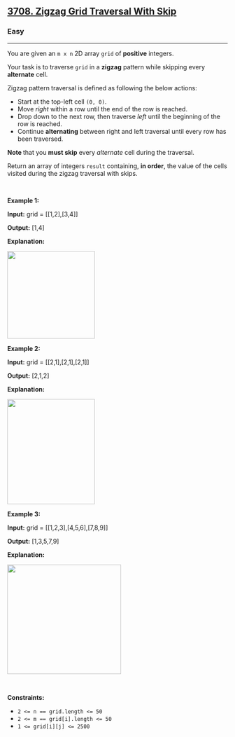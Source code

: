 <h2><a href="https://leetcode.com/problems/binary-tree-zigzag-level-order-traversal/description/">3708. Zigzag Grid Traversal With Skip</a></h2><h3>Easy</h3><hr><p>You are given an <code>m x n</code> 2D array <code>grid</code> of <strong>positive</strong> integers.</p>

<p>Your task is to traverse <code>grid</code> in a <strong>zigzag</strong> pattern while skipping every <strong>alternate</strong> cell.</p>

<p>Zigzag pattern traversal is defined as following the below actions:</p>

<ul>
	<li>Start at the top-left cell <code>(0, 0)</code>.</li>
	<li>Move <em>right</em> within a row until the end of the row is reached.</li>
	<li>Drop down to the next row, then traverse <em>left</em> until the beginning of the row is reached.</li>
	<li>Continue <strong>alternating</strong> between right and left traversal until every row has been traversed.</li>
</ul>

<p><strong>Note </strong>that you <strong>must skip</strong> every <em>alternate</em> cell during the traversal.</p>

<p>Return an array of integers <code>result</code> containing, <strong>in order</strong>, the value of the cells visited during the zigzag traversal with skips.</p>

<p>&nbsp;</p>
<p><strong class="example">Example 1:</strong></p>

<div class="example-block">
<p><strong>Input:</strong> <span class="example-io">grid = [[1,2],[3,4]]</span></p>

<p><strong>Output:</strong> <span class="example-io">[1,4]</span></p>

<p><strong>Explanation:</strong></p>

<p><strong><img alt="" src="https://assets.leetcode.com/uploads/2024/11/23/4012_example0.png" style="width: 200px; height: 200px;" /></strong></p>
</div>

<p><strong class="example">Example 2:</strong></p>

<div class="example-block">
<p><strong>Input:</strong> <span class="example-io">grid = [[2,1],[2,1],[2,1]]</span></p>

<p><strong>Output:</strong> <span class="example-io">[2,1,2]</span></p>

<p><strong>Explanation:</strong></p>

<p><img alt="" src="https://assets.leetcode.com/uploads/2024/11/23/4012_example1.png" style="width: 200px; height: 240px;" /></p>
</div>

<p><strong class="example">Example 3:</strong></p>

<div class="example-block">
<p><strong>Input:</strong> <span class="example-io">grid = [[1,2,3],[4,5,6],[7,8,9]]</span></p>

<p><strong>Output:</strong> <span class="example-io">[1,3,5,7,9]</span></p>

<p><strong>Explanation:</strong></p>

<p><img alt="" src="https://assets.leetcode.com/uploads/2024/11/23/4012_example2.png" style="width: 260px; height: 250px;" /></p>
</div>

<p>&nbsp;</p>
<p><strong>Constraints:</strong></p>

<ul>
	<li><code>2 &lt;= n == grid.length &lt;= 50</code></li>
	<li><code>2 &lt;= m == grid[i].length &lt;= 50</code></li>
	<li><code>1 &lt;= grid[i][j] &lt;= 2500</code></li>
</ul>
